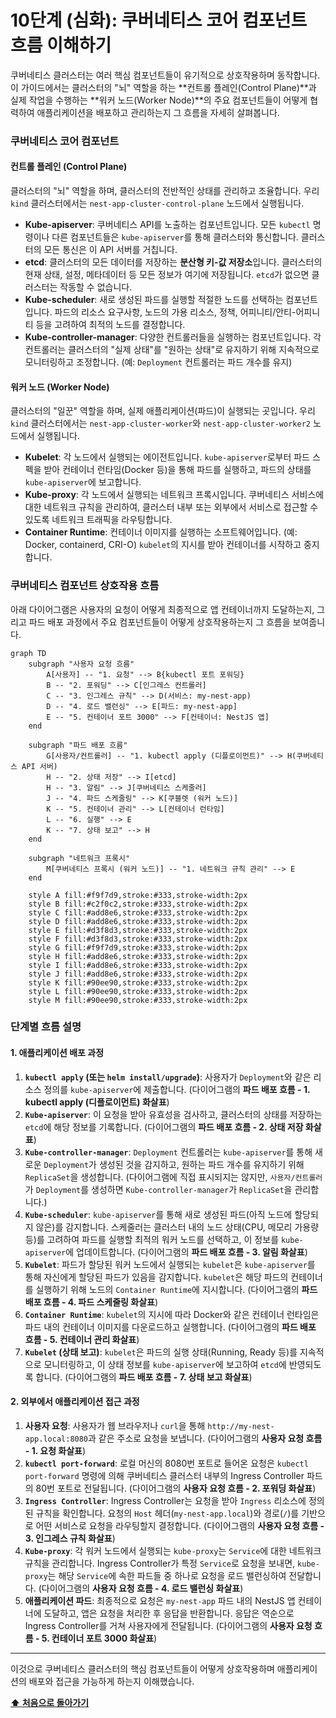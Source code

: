 # 10단계 (심화): 쿠버네티스 코어 컴포넌트 흐름 이해하기

쿠버네티스 클러스터는 여러 핵심 컴포넌트들이 유기적으로 상호작용하며 동작합니다. 이 가이드에서는 클러스터의 "뇌" 역할을 하는 **컨트롤 플레인(Control Plane)**과 실제 작업을 수행하는 **워커 노드(Worker Node)**의 주요 컴포넌트들이 어떻게 협력하여 애플리케이션을 배포하고 관리하는지 그 흐름을 자세히 살펴봅니다.

### 쿠버네티스 코어 컴포넌트

#### 컨트롤 플레인 (Control Plane)
클러스터의 "뇌" 역할을 하며, 클러스터의 전반적인 상태를 관리하고 조율합니다. 우리 `kind` 클러스터에서는 `nest-app-cluster-control-plane` 노드에서 실행됩니다.

*   **Kube-apiserver**: 쿠버네티스 API를 노출하는 컴포넌트입니다. 모든 `kubectl` 명령이나 다른 컴포넌트들은 `kube-apiserver`를 통해 클러스터와 통신합니다. 클러스터의 모든 통신은 이 API 서버를 거칩니다.
*   **etcd**: 클러스터의 모든 데이터를 저장하는 **분산형 키-값 저장소**입니다. 클러스터의 현재 상태, 설정, 메타데이터 등 모든 정보가 여기에 저장됩니다. `etcd`가 없으면 클러스터는 작동할 수 없습니다.
*   **Kube-scheduler**: 새로 생성된 파드를 실행할 적절한 노드를 선택하는 컴포넌트입니다. 파드의 리소스 요구사항, 노드의 가용 리소스, 정책, 어피니티/안티-어피니티 등을 고려하여 최적의 노드를 결정합니다.
*   **Kube-controller-manager**: 다양한 컨트롤러들을 실행하는 컴포넌트입니다. 각 컨트롤러는 클러스터의 "실제 상태"를 "원하는 상태"로 유지하기 위해 지속적으로 모니터링하고 조정합니다. (예: `Deployment` 컨트롤러는 파드 개수를 유지)

#### 워커 노드 (Worker Node)
클러스터의 "일꾼" 역할을 하며, 실제 애플리케이션(파드)이 실행되는 곳입니다. 우리 `kind` 클러스터에서는 `nest-app-cluster-worker`와 `nest-app-cluster-worker2` 노드에서 실행됩니다.

*   **Kubelet**: 각 노드에서 실행되는 에이전트입니다. `kube-apiserver`로부터 파드 스펙을 받아 컨테이너 런타임(Docker 등)을 통해 파드를 실행하고, 파드의 상태를 `kube-apiserver`에 보고합니다.
*   **Kube-proxy**: 각 노드에서 실행되는 네트워크 프록시입니다. 쿠버네티스 서비스에 대한 네트워크 규칙을 관리하여, 클러스터 내부 또는 외부에서 서비스로 접근할 수 있도록 네트워크 트래픽을 라우팅합니다.
*   **Container Runtime**: 컨테이너 이미지를 실행하는 소프트웨어입니다. (예: Docker, containerd, CRI-O) `kubelet`의 지시를 받아 컨테이너를 시작하고 중지합니다.

### 쿠버네티스 컴포넌트 상호작용 흐름

아래 다이어그램은 사용자의 요청이 어떻게 최종적으로 앱 컨테이너까지 도달하는지, 그리고 파드 배포 과정에서 주요 컴포넌트들이 어떻게 상호작용하는지 그 흐름을 보여줍니다.

```mermaid
graph TD
    subgraph "사용자 요청 흐름"
        A[사용자] -- "1. 요청" --> B{kubectl 포트 포워딩}
        B -- "2. 포워딩" --> C[인그레스 컨트롤러]
        C -- "3. 인그레스 규칙" --> D(서비스: my-nest-app)
        D -- "4. 로드 밸런싱" --> E[파드: my-nest-app]
        E -- "5. 컨테이너 포트 3000" --> F[컨테이너: NestJS 앱]
    end

    subgraph "파드 배포 흐름"
        G[사용자/컨트롤러] -- "1. kubectl apply (디플로이먼트)" --> H(쿠버네티스 API 서버)
        H -- "2. 상태 저장" --> I[etcd]
        H -- "3. 알림" --> J[쿠버네티스 스케줄러]
        J -- "4. 파드 스케줄링" --> K[쿠블렛 (워커 노드)]
        K -- "5. 컨테이너 관리" --> L[컨테이너 런타임]
        L -- "6. 실행" --> E
        K -- "7. 상태 보고" --> H
    end

    subgraph "네트워크 프록시"
        M[쿠버네티스 프록시 (워커 노드)] -- "1. 네트워크 규칙 관리" --> E
    end

    style A fill:#f9f7d9,stroke:#333,stroke-width:2px
    style B fill:#c2f0c2,stroke:#333,stroke-width:2px
    style C fill:#add8e6,stroke:#333,stroke-width:2px
    style D fill:#add8e6,stroke:#333,stroke-width:2px
    style E fill:#d3f8d3,stroke:#333,stroke-width:2px
    style F fill:#d3f8d3,stroke:#333,stroke-width:2px
    style G fill:#f9f7d9,stroke:#333,stroke-width:2px
    style H fill:#add8e6,stroke:#333,stroke-width:2px
    style I fill:#add8e6,stroke:#333,stroke-width:2px
    style J fill:#add8e6,stroke:#333,stroke-width:2px
    style K fill:#90ee90,stroke:#333,stroke-width:2px
    style L fill:#90ee90,stroke:#333,stroke-width:2px
    style M fill:#90ee90,stroke:#333,stroke-width:2px
```

### 단계별 흐름 설명

#### 1. 애플리케이션 배포 과정

1.  **`kubectl apply` (또는 `helm install/upgrade`)**: 사용자가 `Deployment`와 같은 리소스 정의를 `kube-apiserver`에 제출합니다. (다이어그램의 **파드 배포 흐름 - 1. kubectl apply (디플로이먼트) 화살표**) 
2.  **`Kube-apiserver`**: 이 요청을 받아 유효성을 검사하고, 클러스터의 상태를 저장하는 `etcd`에 해당 정보를 기록합니다. (다이어그램의 **파드 배포 흐름 - 2. 상태 저장 화살표**) 
3.  **`Kube-controller-manager`**: `Deployment` 컨트롤러는 `kube-apiserver`를 통해 새로운 `Deployment`가 생성된 것을 감지하고, 원하는 파드 개수를 유지하기 위해 `ReplicaSet`을 생성합니다. (다이어그램에 직접 표시되지는 않지만, `사용자/컨트롤러`가 `Deployment`를 생성하면 `Kube-controller-manager`가 `ReplicaSet`을 관리합니다.)
4.  **`Kube-scheduler`**: `kube-apiserver`를 통해 새로 생성된 파드(아직 노드에 할당되지 않은)를 감지합니다. 스케줄러는 클러스터 내의 노드 상태(CPU, 메모리 가용량 등)를 고려하여 파드를 실행할 최적의 워커 노드를 선택하고, 이 정보를 `kube-apiserver`에 업데이트합니다. (다이어그램의 **파드 배포 흐름 - 3. 알림 화살표**) 
5.  **`Kubelet`**: 파드가 할당된 워커 노드에서 실행되는 `kubelet`은 `kube-apiserver`를 통해 자신에게 할당된 파드가 있음을 감지합니다. `kubelet`은 해당 파드의 컨테이너를 실행하기 위해 노드의 `Container Runtime`에 지시합니다. (다이어그램의 **파드 배포 흐름 - 4. 파드 스케줄링 화살표**)
6.  **`Container Runtime`**: `kubelet`의 지시에 따라 Docker와 같은 컨테이너 런타임은 파드 내의 컨테이너 이미지를 다운로드하고 실행합니다. (다이어그램의 **파드 배포 흐름 - 5. 컨테이너 관리 화살표**)
7.  **`Kubelet` (상태 보고)**: `kubelet`은 파드의 실행 상태(Running, Ready 등)를 지속적으로 모니터링하고, 이 상태 정보를 `kube-apiserver`에 보고하여 `etcd`에 반영되도록 합니다. (다이어그램의 **파드 배포 흐름 - 7. 상태 보고 화살표**) 

#### 2. 외부에서 애플리케이션 접근 과정

1.  **사용자 요청**: 사용자가 웹 브라우저나 `curl`을 통해 `http://my-nest-app.local:8080`과 같은 주소로 요청을 보냅니다. (다이어그램의 **사용자 요청 흐름 - 1. 요청 화살표**) 
2.  **`kubectl port-forward`**: 로컬 머신의 8080번 포트로 들어온 요청은 `kubectl port-forward` 명령에 의해 쿠버네티스 클러스터 내부의 Ingress Controller 파드의 80번 포트로 전달됩니다. (다이어그램의 **사용자 요청 흐름 - 2. 포워딩 화살표**) 
3.  **`Ingress Controller`**: Ingress Controller는 요청을 받아 `Ingress` 리소스에 정의된 규칙을 확인합니다. 요청의 `Host` 헤더(`my-nest-app.local`)와 경로(`/`)를 기반으로 어떤 서비스로 요청을 라우팅할지 결정합니다. (다이어그램의 **사용자 요청 흐름 - 3. 인그레스 규칙 화살표**) 
4.  **`Kube-proxy`**: 각 워커 노드에서 실행되는 `kube-proxy`는 `Service`에 대한 네트워크 규칙을 관리합니다. Ingress Controller가 특정 `Service`로 요청을 보내면, `kube-proxy`는 해당 `Service`에 속한 파드들 중 하나로 요청을 로드 밸런싱하여 전달합니다. (다이어그램의 **사용자 요청 흐름 - 4. 로드 밸런싱 화살표**) 
5.  **애플리케이션 파드**: 최종적으로 요청은 `my-nest-app` 파드 내의 NestJS 앱 컨테이너에 도달하고, 앱은 요청을 처리한 후 응답을 반환합니다. 응답은 역순으로 Ingress Controller를 거쳐 사용자에게 전달됩니다. (다이어그램의 **사용자 요청 흐름 - 5. 컨테이너 포트 3000 화살표**) 

---

이것으로 쿠버네티스 클러스터의 핵심 컴포넌트들이 어떻게 상호작용하며 애플리케이션의 배포와 접근을 가능하게 하는지 이해했습니다.

**[⬆️ 처음으로 돌아가기](../README.md)**